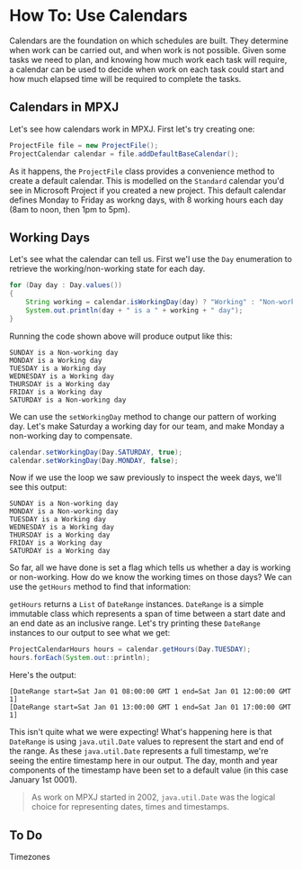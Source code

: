 # How To: Use Calendars
Calendars are the foundation on which schedules are built. They determine when
work can be carried out, and when work is not possible. Given some tasks we
need to plan, and knowing how much work each task will require, a calendar can
be used to decide when work on each task could start and how much elapsed time
will be required to complete the tasks.

## Calendars in MPXJ
Let's see how calendars work in MPXJ. First let's try creating one:

```java
ProjectFile file = new ProjectFile();
ProjectCalendar calendar = file.addDefaultBaseCalendar();
```

As it happens, the `ProjectFile` class provides a convenience method to create a
default calendar. This is modelled on the `Standard` calendar you'd see in
Microsoft Project if you created a new project. This default calendar defines
Monday to Friday as workng days, with 8 working hours  each day (8am to noon,
then 1pm to 5pm).

## Working Days
Let's see what the calendar can tell us. First we'l use the `Day` enumeration
to retrieve the working/non-working state for each day.

```java
for (Day day : Day.values())
{
    String working = calendar.isWorkingDay(day) ? "Working" : "Non-working";
    System.out.println(day + " is a " + working + " day");
}
```

Running the code shown above will produce output like this:

```
SUNDAY is a Non-working day
MONDAY is a Working day
TUESDAY is a Working day
WEDNESDAY is a Working day
THURSDAY is a Working day
FRIDAY is a Working day
SATURDAY is a Non-working day
```

We can use the `setWorkingDay` method to change our pattern of working day.
Let's make Saturday a working day for our team, and make Monday a non-working
day to compensate.

```java
calendar.setWorkingDay(Day.SATURDAY, true);
calendar.setWorkingDay(Day.MONDAY, false);
```

Now if we use the loop we saw previously to inspect the week days, we'll see
this output:

```
SUNDAY is a Non-working day
MONDAY is a Non-working day
TUESDAY is a Working day
WEDNESDAY is a Working day
THURSDAY is a Working day
FRIDAY is a Working day
SATURDAY is a Working day
```

So far, all we have done is set a flag which tells us whether a day is working
or non-working. How do we know the working times on those days? We can use the
`getHours` method to find that information:


`getHours` returns a `List` of `DateRange` instances. `DateRange` is a
simple immutable class which represents a span of time between a start date and
an end date as an inclusive range. Let's try printing these `DateRange` instances
to our output to see what we get:

```java
ProjectCalendarHours hours = calendar.getHours(Day.TUESDAY);
hours.forEach(System.out::println);
```

Here's the output:

```
[DateRange start=Sat Jan 01 08:00:00 GMT 1 end=Sat Jan 01 12:00:00 GMT 1]
[DateRange start=Sat Jan 01 13:00:00 GMT 1 end=Sat Jan 01 17:00:00 GMT 1]
```

This isn't quite what we were expecting! What's happening here is that
`DateRange` is using `java.util.Date` values to represent the start and end of
the range. As these `java.util.Date` represents a full timestamp, we're seeing
the entire timestamp here in our output. The day, month and year components of
the timestamp have been set to a default value (in this case January 1st
0001).

> As work on MPXJ started in 2002, `java.util.Date` was the logical choice
> for representing dates, times and timestamps.


## To Do
Timezones

